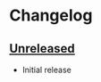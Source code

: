 # Changelog

## [Unreleased]

 - Initial release


[Unreleased]: https://github.com/JakeWharton/dodo/compare/0000000...HEAD
